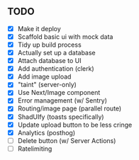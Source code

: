 
## TODO

- [X] Make it deploy
- [X] Scaffold basic ui with mock data
- [X] Tidy up build process
- [X] Actually set up a database
- [X] Attach database to UI
- [X] Add authentication (clerk)
- [X] Add image upload
- [X] "taint" (server-only)
- [X] Use Next/Image component
- [X] Error management (w/ Sentry)
- [X] Routing/image page (parallel route)
- [X] ShadUIfy (toasts specifically)
- [X] Update upload button to be less cringe
- [X] Analytics (posthog)
- [ ] Delete button (w/ Server Actions)
- [ ] Ratelimiting 

